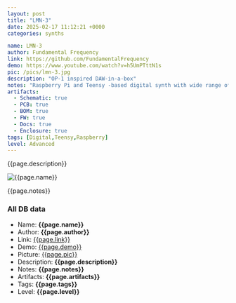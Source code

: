 ```yaml
---
layout: post
title: "LMN-3"
date: 2025-02-17 11:12:21 +0000
categories: synths

name: LMN-3
author: Fundamental Frequency
link: https://github.com/FundamentalFrequency
demo: https://www.youtube.com/watch?v=h5UmPTttN1s
pic: /pics/lmn-3.jpg
description: "OP-1 inspired DAW-in-a-box"
notes: "Raspberry Pi and Teensy -based digital synth with wide range of digital audio workstation features and OP-1 -like interface."
artifacts:
  - Schematic: true
  - PCB: true
  - BOM: true
  - FW: true
  - Docs: true
  - Enclosure: true
tags: [Digital,Teensy,Raspberry]
level: Advanced
---
```


{{page.description}}

![{{page.name}}]({{page.pic}})

{{page.notes}}

### All DB data
- Name: **{{page.name}}**
- Author: **{{page.author}}**
- Link: [{{page.link}}]({{page.link}})
- Demo: [{{page.demo}}]({{page.demo}})
- Picture: [{{page.pic}}]({{page.pic}})
- Description: **{{page.description}}**
- Notes: **{{page.notes}}**
- Artifacts: **{{page.artifacts}}**
- Tags: **{{page.tags}}**
- Level: **{{page.level}}**
